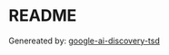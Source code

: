 # README

Genereated by: [google-ai-discovery-tsd](https://github.com/yc-w-cn/google-ai-discovery-tsd)